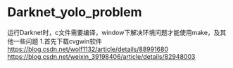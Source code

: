 # Darknet_yolo_problem
运行Darknet时，c文件需要编译，window下解决环境问题才能使用make，及其他一些问题
1.首先下载cvgwin软件 
https://blog.csdn.net/wolf1132/article/details/88991680 
https://blog.csdn.net/weixin_39198406/article/details/82948003


